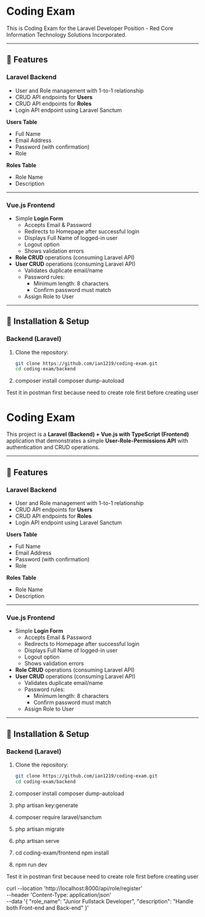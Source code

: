 # Coding Exam

This is Coding Exam for the Laravel Developer Position - Red Core Information Technology Solutions Incorporated.

---

## 📌 Features

### **Laravel Backend**
- User and Role management with 1-to-1 relationship
- CRUD API endpoints for **Users**
- CRUD API endpoints for **Roles**
- Login API endpoint using Laravel Sanctum

**Users Table**
- Full Name  
- Email Address  
- Password (with confirmation)  
- Role  

**Roles Table**
- Role Name  
- Description  

---

### **Vue.js Frontend**
- Simple **Login Form**
  - Accepts Email & Password
  - Redirects to Homepage after successful login
  - Displays Full Name of logged-in user
  - Logout option
  - Shows validation errors
- **Role CRUD** operations (consuming Laravel API)
- **User CRUD** operations (consuming Laravel API)
  - Validates duplicate email/name
  - Password rules:
    - Minimum length: 8 characters
    - Confirm password must match
  - Assign Role to User

---

## 🚀 Installation & Setup

### **Backend (Laravel)**

1. Clone the repository:
   ```bash
   git clone https://github.com/ian1219/coding-exam.git
   cd coding-exam/backend
2. composer install
   composer dump-autoload

Test it in postman first because need to create role first before creating user
# Coding Exam

This project is a **Laravel (Backend) + Vue.js with TypeScript (Frontend)** application that demonstrates a simple **User-Role-Permissions API** with authentication and CRUD operations.

---

## 📌 Features

### **Laravel Backend**
- User and Role management with 1-to-1 relationship
- CRUD API endpoints for **Users**
- CRUD API endpoints for **Roles**
- Login API endpoint using Laravel Sanctum

**Users Table**
- Full Name  
- Email Address  
- Password (with confirmation)  
- Role  

**Roles Table**
- Role Name  
- Description  

---

### **Vue.js Frontend**
- Simple **Login Form**
  - Accepts Email & Password
  - Redirects to Homepage after successful login
  - Displays Full Name of logged-in user
  - Logout option
  - Shows validation errors
- **Role CRUD** operations (consuming Laravel API)
- **User CRUD** operations (consuming Laravel API)
  - Validates duplicate email/name
  - Password rules:
    - Minimum length: 8 characters
    - Confirm password must match
  - Assign Role to User

---

## 🚀 Installation & Setup

### **Backend (Laravel)**

1. Clone the repository:
   ```bash
   git clone https://github.com/ian1219/coding-exam.git
   cd coding-exam/backend
2. composer install
   composer dump-autoload

3. php artisan key:generate

4. composer require laravel/sanctum

5. php artisan migrate

6. php artisan serve

7. cd coding-exam/frontend
    npm install

8. npm run dev


Test it in postman first because need to create role first before creating user

curl --location 'http://localhost:8000/api/role/register' \
--header 'Content-Type: application/json' \
--data '{
    "role_name": "Junior Fullstack Developer",
    "description": "Handle both Front-end and Back-end"
}'
